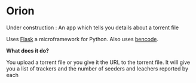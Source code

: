Orion
=====

Under construction : An app which tells you details about a torrent file

Uses [Flask](http://flask.pocoo.org/) a microframework for Python. Also uses [bencode](http://pypi.python.org/pypi/bencode/1.0).

**What does it do?**

You upload a torrent file or you give it the URL to the torrent file. It will give you a list of trackers and the number of seeders and leachers reported by each
